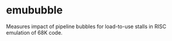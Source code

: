 # emububble
Measures impact of pipeline bubbles for load-to-use stalls in RISC emulation of 68K code.

